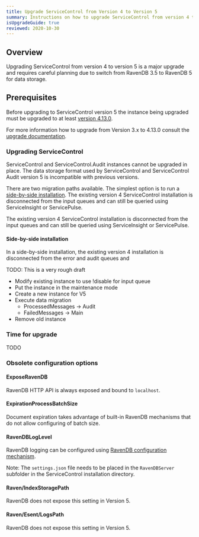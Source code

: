 ```yaml
---
title: Upgrade ServiceControl from Version 4 to Version 5
summary: Instructions on how to upgrade ServiceControl from version 4 to 5
isUpgradeGuide: true
reviewed: 2020-10-30
---
```


## Overview

Upgrading ServiceControl from version 4 to version 5 is a major upgrade and requires careful planning due to switch from RavenDB 3.5 to RavenDB 5 for data storage. 

## Prerequisites

Before upgrading to ServiceControl version 5 the instance being upgraded must be upgraded to at least [version 4.13.0](https://github.com/Particular/ServiceControl/releases/tag/4.13.0).

For more information how to upgrade from Version 3.x to 4.13.0 consult the [upgrade documentation](/servicecontrol/upgrades/3to4).

### Upgrading ServiceControl

ServiceControl and ServiceControl.Audit instances cannot be upgraded in place. The data storage format used by ServiceControl and ServiceControl Audit version 5 is incompatible with previous versions.

There are two migration paths available. The simplest option is to run a [side-by-side installation](/servicecontrol/upgrades/4to5/side-by-side.md). The existing version 4 ServiceControl installation is disconnected from the input queues and can still be queried using ServiceInsight or ServicePulse.


The existing version 4 ServiceControl installation is disconnected from the input queues and can still be queried using ServiceInsight or ServicePulse.

#### Side-by-side installation

In a side-by-side installation, the existing version 4 installation is disconnected from the error and audit queues and 

TODO: This is a very rough draft

- Modify existing instance to use !disable for input queue
- Put the instance in the maintenance mode
- Create a new instance for V5
- Execute data migration
  - ProcessedMessages -> Audit
  - FailedMessages -> Main
- Remove old instance

### Time for upgrade

TODO

### Obsolete configuration options

#### ExposeRavenDB

RavenDB HTTP API is always exposed and bound to `localhost`.

#### ExpirationProcessBatchSize

Document expiration takes advantage of built-in RavenDB mechanisms that do not allow configuring of batch size.

#### RavenDBLogLevel

RavenDB logging can be configured using [RavenDB configuration mechanism](https://ravendb.net/docs/article-page/5.0/csharp/server/configuration/configuration-options).

Note: The `settings.json` file needs to be placed in the `RavenDBServer` subfolder in the ServiceControl installation directory.

#### Raven/IndexStoragePath

RavenDB does not expose this setting in Version 5. 

#### Raven/Esent/LogsPath

RavenDB does not expose this setting in Version 5. 